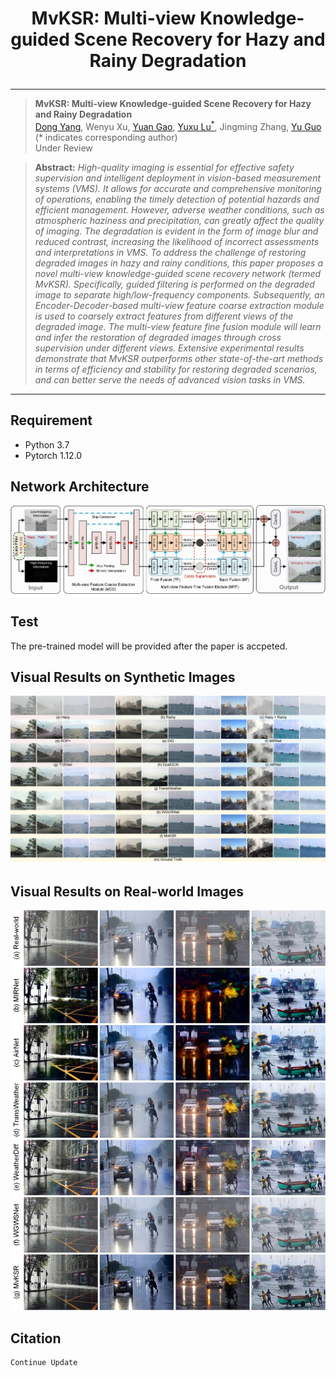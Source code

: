 # <p align=center>  MvKSR: Multi-view Knowledge-guided Scene Recovery for Hazy and Rainy Degradation</p>

<div align="center">



</div>

---
>**MvKSR: Multi-view Knowledge-guided Scene Recovery for Hazy and Rainy Degradation**<br>  [Dong Yang](https://www.yangdong.info/), Wenyu Xu, [Yuan Gao](https://scholar.google.com.hk/citations?hl=zh-CN&user=4JpRnU4AAAAJ&view_op=list_works&sortby=pubdate), [Yuxu Lu<sup>*</sup>](https://scholar.google.com.hk/citations?user=XXge2_0AAAAJ&hl=zh-CN), Jingming Zhang, [Yu Guo](https://scholar.google.com/citations?user=klYz-acAAAAJ&hl=zh-CN)  (* indicates corresponding author) <br> 
>Under Review

> **Abstract:** *High-quality imaging is essential for effective safety supervision and intelligent deployment in vision-based measurement systems (VMS). It allows for accurate and comprehensive monitoring of operations, enabling the timely detection of potential hazards and efficient management. However, adverse weather conditions, such as atmospheric haziness and precipitation, can greatly affect the quality of imaging. The degradation is evident in the form of image blur and reduced contrast, increasing the likelihood of incorrect assessments and interpretations in VMS. To address the challenge of restoring degraded images in hazy and rainy conditions, this paper proposes a novel multi-view knowledge-guided scene recovery network (termed MvKSR). Specifically, guided filtering is performed on the degraded image to separate high/low-frequency components. Subsequently, an Encoder-Decoder-based multi-view feature coarse extraction module is used to coarsely extract features from different views of the degraded image. The multi-view feature fine fusion module will learn and infer the restoration of degraded images through cross supervision under different views. Extensive experimental results demonstrate that MvKSR outperforms other state-of-the-art methods in terms of efficiency and stability for restoring degraded scenarios, and can better serve the needs of advanced vision tasks in VMS.*
<hr />

## Requirement

- Python 3.7
- Pytorch 1.12.0


## Network Architecture
![Image](images/Network.jpg)

## Test
The pre-trained model will be provided after the paper is accpeted.

## Visual Results on Synthetic Images
![Image](images/Figure_Syn.jpg)

## Visual Results on Real-world Images
![Image](images/Figure_Real.jpg)

## Citation

```
Continue Update
